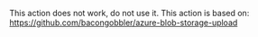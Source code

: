 This action does not work, do not use it.
This action is based on: https://github.com/bacongobbler/azure-blob-storage-upload

